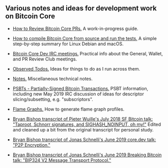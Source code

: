 ## Various notes and ideas for development work on Bitcoin Core

- [How to Review Bitcoin Core PRs.](how-to-review-bitcoin-core-prs.md)
  A work-in-progress guide.

- [How to compile Bitcoin Core from source and run the
  tests.](how-to-compile-bitcoin-core-from-source-on-linux-and-macOS.md) A
  simple step-by-step summary for Linux Debian and macOS.

- [Bitcoin Core Dev IRC meetings.](bitcoin-core-dev-irc-meetings.txt) Practical
  info about the General, Wallet, and PR Review Club meetings.

- [Observed Todos.](observed-todos.txt) Ideas for things to do as I run across
  them.

- [Notes.](notes.txt) Miscellaneous technical notes.

- [PSBTs - Partially-Signed Bitcoin Transactions.](psbts.txt) PSBT information,
  including new May 2019 IRC discussion of ideas for descriptor
  slicing/subsetting, e.g. "subscriptors".

- [Flame Graphs.](flame-graphs.md) How to generate flame graph profiles.

- [Bryan Bishop transcript of Pieter Wuille's July 2018 SF Bitcoin talk:
  "Taproot, Schnorr signatures, and SIGHASH_NOINPUT, oh
  my!"](2018-07-09-pieter-wuille-taproot-schnorr-sigs-and-sighash-noinput.txt)
  Edited and cleaned up a bit from the original transcript for personal study.

- [Bryan Bishop transcript of Jonas Schnelli's June 2019 core.dev talk: "P2P
  Encryption."](2019-06-07-jonas-schnelli-p2p-encryption.txt)

- [Bryan Bishop transcript of Jonas Schnelli's June 2019 Breaking Bitcoin talk:
  "BIP324 V2 Message Transport
  Protocol."](2019-06-08-jonas-schnelli-bip324-v2-p2p.txt)
